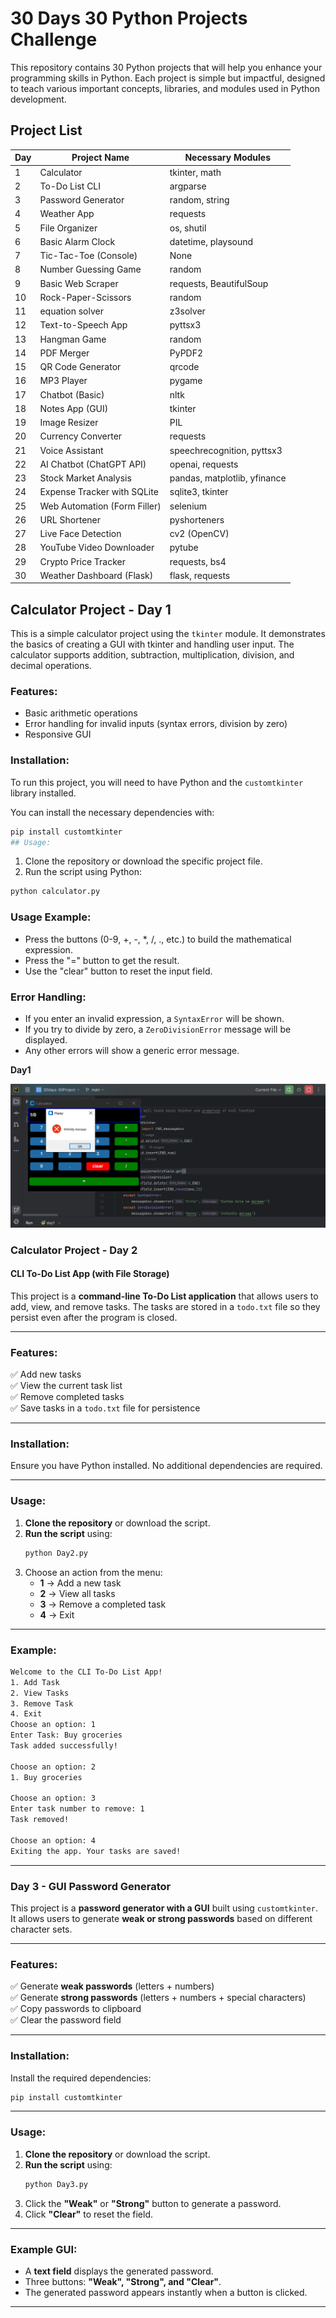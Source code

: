 # 30 Days 30 Python Projects Challenge

This repository contains 30 Python projects that will help you enhance your programming skills in Python. Each project is simple but impactful, designed to teach various important concepts, libraries, and modules used in Python development.

## Project List

| Day | Project Name                  | Necessary Modules                               |
|-----|--------------------------------|-------------------------------------------------|
| 1   | Calculator                    | tkinter, math                                   |
| 2   | To-Do List CLI                | argparse                                        |
| 3   | Password Generator            | random, string                                  |
| 4   | Weather App                   | requests                                        |
| 5   | File Organizer                | os, shutil                                      |
| 6   | Basic Alarm Clock             | datetime, playsound                            |
| 7   | Tic-Tac-Toe (Console)         | None                                            |
| 8   | Number Guessing Game          | random                                          |
| 9   | Basic Web Scraper             | requests, BeautifulSoup                         |
| 10  | Rock-Paper-Scissors           | random                                          |
| 11  | equation solver                | z3solver                                         |
| 12  | Text-to-Speech App            | pyttsx3                                         |
| 13  | Hangman Game                  | random                                          |
| 14  | PDF Merger                    | PyPDF2                                          |
| 15  | QR Code Generator             | qrcode                                          |
| 16  | MP3 Player                    | pygame                                          |
| 17  | Chatbot (Basic)               | nltk                                            |
| 18  | Notes App (GUI)               | tkinter                                         |
| 19  | Image Resizer                 | PIL                                             |
| 20  | Currency Converter            | requests                                        |
| 21  | Voice Assistant               | speechrecognition, pyttsx3                     |
| 22  | AI Chatbot (ChatGPT API)      | openai, requests                                |
| 23  | Stock Market Analysis         | pandas, matplotlib, yfinance                   |
| 24  | Expense Tracker with SQLite   | sqlite3, tkinter                               |
| 25  | Web Automation (Form Filler)  | selenium                                        |
| 26  | URL Shortener                 | pyshorteners                                   |
| 27  | Live Face Detection           | cv2 (OpenCV)                                    |
| 28  | YouTube Video Downloader      | pytube                                          |
| 29  | Crypto Price Tracker          | requests, bs4                                  |
| 30  | Weather Dashboard (Flask)     | flask, requests                                 |

## Calculator Project - Day 1

This is a simple calculator project using the `tkinter` module. It demonstrates the basics of creating a GUI with tkinter and handling user input. The calculator supports addition, subtraction, multiplication, division, and decimal operations.

### Features:
- Basic arithmetic operations
- Error handling for invalid inputs (syntax errors, division by zero)
- Responsive GUI

### Installation:

To run this project, you will need to have Python and the `customtkinter` library installed.

You can install the necessary dependencies with:

```bash
pip install customtkinter
## Usage:
```
1. Clone the repository or download the specific project file.
2. Run the script using Python:

```bash
python calculator.py
```
### Usage Example:
- Press the buttons (0-9, +, -, *, /, ., etc.) to build the mathematical expression.
- Press the "=" button to get the result.
- Use the "clear" button to reset the input field.

### Error Handling:
- If you enter an invalid expression, a `SyntaxError` will be shown.
- If you try to divide by zero, a `ZeroDivisionError` message will be displayed.
- Any other errors will show a generic error message.

**Day1**

![Day1:](Day1.png)

### **Calculator Project - Day 2**  
#### **CLI To-Do List App (with File Storage)**  
This project is a **command-line To-Do List application** that allows users to add, view, and remove tasks. The tasks are stored in a `todo.txt` file so they persist even after the program is closed.  

---

### **Features:**  
✅ Add new tasks  
✅ View the current task list  
✅ Remove completed tasks  
✅ Save tasks in a `todo.txt` file for persistence  

---

### **Installation:**  
Ensure you have Python installed. No additional dependencies are required.  

---

### **Usage:**  
1. **Clone the repository** or download the script.  
2. **Run the script** using:  
   ```sh
   python Day2.py
   ```
3. Choose an action from the menu:  
   - **1** → Add a new task  
   - **2** → View all tasks  
   - **3** → Remove a completed task  
   - **4** → Exit  

---

### **Example:**  
```sh
Welcome to the CLI To-Do List App!
1. Add Task
2. View Tasks
3. Remove Task
4. Exit
Choose an option: 1
Enter Task: Buy groceries
Task added successfully!

Choose an option: 2
1. Buy groceries

Choose an option: 3
Enter task number to remove: 1
Task removed!

Choose an option: 4
Exiting the app. Your tasks are saved!
```

---

### **Day 3 - GUI Password Generator**  
This project is a **password generator with a GUI** built using `customtkinter`. It allows users to generate **weak or strong passwords** based on different character sets.  

---

### **Features:**  
✅ Generate **weak passwords** (letters + numbers)  
✅ Generate **strong passwords** (letters + numbers + special characters)  
✅ Copy passwords to clipboard  
✅ Clear the password field  

---

### **Installation:**  
Install the required dependencies:  
```sh
pip install customtkinter
```

---

### **Usage:**  
1. **Clone the repository** or download the script.  
2. **Run the script** using:  
   ```sh
   python Day3.py
   ```
3. Click the **"Weak"** or **"Strong"** button to generate a password.  
4. Click **"Clear"** to reset the field.  

---

### **Example GUI:**  
- A **text field** displays the generated password.  
- Three buttons: **"Weak", "Strong", and "Clear"**.  
- The generated password appears instantly when a button is clicked.  

---

